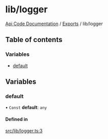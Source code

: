 # lib/logger
 
[Api Code Documentation](../README.md) / [Exports](../modules.md) / lib/logger

## Table of contents

### Variables

- [default](lib_logger.md#default)

## Variables

### default

• `Const` **default**: `any`

#### Defined in

[src/lib/logger.ts:3](https://github.com/openkfw/TruBudget/blob/a06c11b/api/src/lib/logger.ts#L3)
